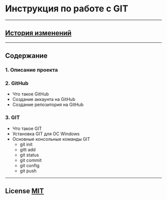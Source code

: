 # **Инструкция по работе с GIT**
---
## [История  изменений](/commits.md)
---
## **Содержание**

### 1.  Описание проекта
### 2.  GitHub
* Что такое GitHub
* Создание аккаунта на GitHub
* Создание репозитория на GitHub
### 3.  GIT
* Что такое GIT
* Установка GIT для ОС Windows
* Основные консольные команды GIT  
    * git init 
    * gitt add
    * git status
    * git commit
    * git config
    * git push

---
## License [MIT](/license.md)
